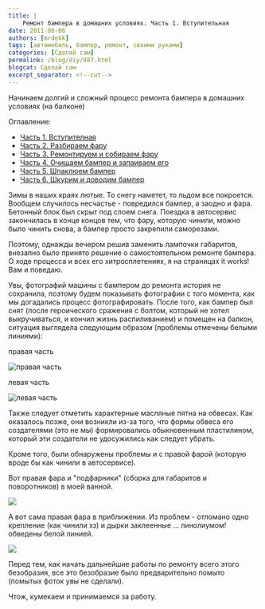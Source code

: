 ```yaml
---
title: |
    Ремонт бампера в домашних условиях. Часть 1. Вступительная
date: 2011-06-06
authors: [mrdekk]
tags: [автомобиль, бампер, ремонт, своими руками]
categories: [Сделай сам]
permalink: /blog/diy/487.html
blogcat: Сделай сам
excerpt_separator: <!--cut-->
---
```


Начинаем долгий и сложный процесс ремонта бампера в домашних условиях (на балконе)

<!--cut-->

Оглавление:

- [Часть 1. Вступителная](http://itw66.ru/blog/diy/487.html)
- [Часть 2. Разбираем фару](http://itw66.ru/blog/diy/488.html)
- [Часть 3. Ремонтируем и собираем фару](http://itw66.ru/blog/diy/492.html)
- [Часть 4. Очищаем бампер и запаиваем его](http://itw66.ru/blog/diy/493.html)
- [Часть 5. Шпаклюем бампер](http://itw66.ru/blog/diy/494.html)
- [Часть 6. Шкурим и доводим бампер](http://itw66.ru/blog/diy/496.html)

Зимы в наших краях лютые. То снегу наметет, то льдом все покроется. Вообщем случилось несчастье - повредился бампер, а заодно и фара. Бетонный блок был скрыт под слоем снега. Поездка в автосервис закончилась в конце концов тем, что фару, которую чинили, можно было чинить снова, а бампер просто закрепили саморезами. 

Поэтому, однажды вечером решив заменить лампочки габаритов, внезапно было принято решение о самостоятельном ремонте бампера. О ходе процесса и всех его хитросплетениях, я на страницах it works! Вам и поведаю.


<!--cut-->


Увы, фотографий машины с бампером до ремонта история не сохранила, поэтому будем показывать фотографии с того момента, как мы догадались процесс фотографировать. После того, как бампер был снят (после героического сражения с болтом, который не хотел выкручиваться, и кончил жизнь распиливанием) и помещен на балкон, ситуация выглядела следующим образом (проблемы отмечены белыми линиями):

правая часть

![правая часть](http://itw66.ru/uploads/images/00/00/01/2011/06/06/063b9b.jpg)


левая часть

![левая часть](http://itw66.ru/uploads/images/00/00/01/2011/06/06/a06d5e.jpg)


Также следует отметить характерные масляные пятна на обвесах. Как оказалось позже, они возникли из-за того, что формы обвеса его создателями (это не мы) формировались обыкновенным пластилином, который эти создатели не удосужились как следует убрать.

Кроме того, были обнаружены проблемы и с правой фарой (которую вроде бы как чинили в автосервисе).

Вот правая фара и "подфарники" (сборка для габаритов и поворотников) в моей ванной. 

![](http://itw66.ru/uploads/images/00/00/01/2011/06/06/4ea75e.jpg)


А вот сама правая фара в приближении. Из проблем - отломано одно крепление (как чинили хз) и дырки заклеенные ... линолиумом! обведены белой линией.

![](http://itw66.ru/uploads/images/00/00/01/2011/06/06/eac4e5.jpg)


Перед тем, как начать дальнейшие работы по ремонту всего этого безобразия, все это безобразие было предварительно помыто (помытых фоток увы не сделали). 

Чтож, кумекаем и принимаемся за работу.
